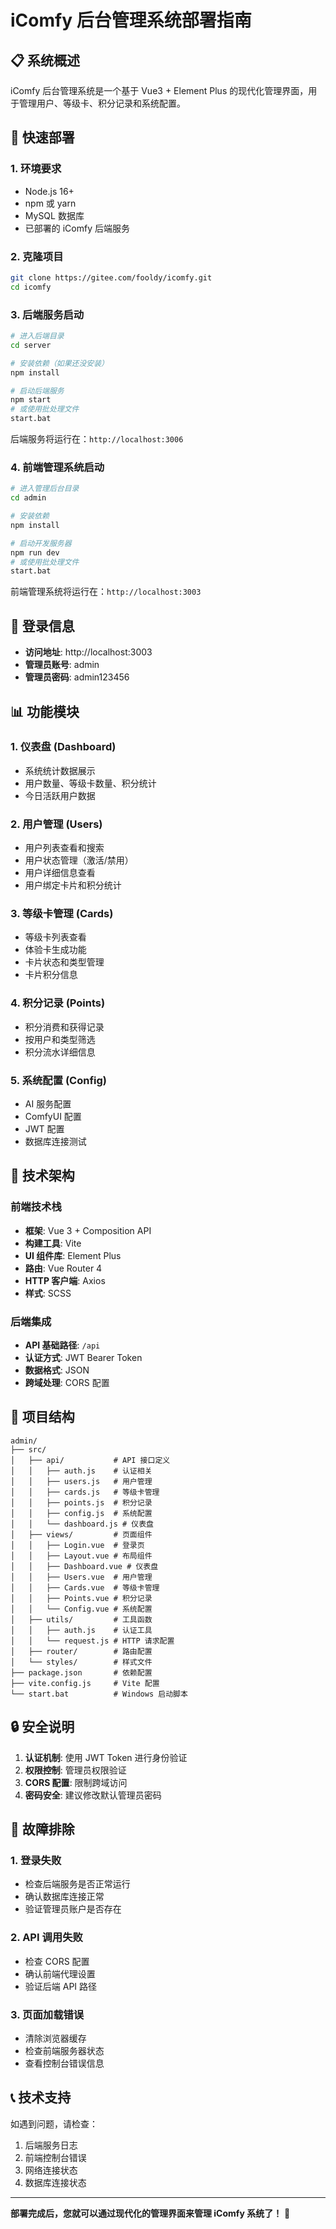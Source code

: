 # iComfy 后台管理系统部署指南

## 📋 系统概述

iComfy 后台管理系统是一个基于 Vue3 + Element Plus 的现代化管理界面，用于管理用户、等级卡、积分记录和系统配置。

## 🚀 快速部署

### 1. 环境要求

- Node.js 16+ 
- npm 或 yarn
- MySQL 数据库
- 已部署的 iComfy 后端服务

### 2. 克隆项目

```bash
git clone https://gitee.com/fooldy/icomfy.git
cd icomfy
```

### 3. 后端服务启动

```bash
# 进入后端目录
cd server

# 安装依赖（如果还没安装）
npm install

# 启动后端服务
npm start
# 或使用批处理文件
start.bat
```

后端服务将运行在：`http://localhost:3006`

### 4. 前端管理系统启动

```bash
# 进入管理后台目录
cd admin

# 安装依赖
npm install

# 启动开发服务器
npm run dev
# 或使用批处理文件
start.bat
```

前端管理系统将运行在：`http://localhost:3003`

## 🔑 登录信息

- **访问地址**: http://localhost:3003
- **管理员账号**: admin
- **管理员密码**: admin123456

## 📊 功能模块

### 1. 仪表盘 (Dashboard)
- 系统统计数据展示
- 用户数量、等级卡数量、积分统计
- 今日活跃用户数据

### 2. 用户管理 (Users)
- 用户列表查看和搜索
- 用户状态管理（激活/禁用）
- 用户详细信息查看
- 用户绑定卡片和积分统计

### 3. 等级卡管理 (Cards)
- 等级卡列表查看
- 体验卡生成功能
- 卡片状态和类型管理
- 卡片积分信息

### 4. 积分记录 (Points)
- 积分消费和获得记录
- 按用户和类型筛选
- 积分流水详细信息

### 5. 系统配置 (Config)
- AI 服务配置
- ComfyUI 配置
- JWT 配置
- 数据库连接测试

## 🔧 技术架构

### 前端技术栈
- **框架**: Vue 3 + Composition API
- **构建工具**: Vite
- **UI 组件库**: Element Plus
- **路由**: Vue Router 4
- **HTTP 客户端**: Axios
- **样式**: SCSS

### 后端集成
- **API 基础路径**: `/api`
- **认证方式**: JWT Bearer Token
- **数据格式**: JSON
- **跨域处理**: CORS 配置

## 📁 项目结构

```
admin/
├── src/
│   ├── api/           # API 接口定义
│   │   ├── auth.js    # 认证相关
│   │   ├── users.js   # 用户管理
│   │   ├── cards.js   # 等级卡管理
│   │   ├── points.js  # 积分记录
│   │   ├── config.js  # 系统配置
│   │   └── dashboard.js # 仪表盘
│   ├── views/         # 页面组件
│   │   ├── Login.vue  # 登录页
│   │   ├── Layout.vue # 布局组件
│   │   ├── Dashboard.vue # 仪表盘
│   │   ├── Users.vue  # 用户管理
│   │   ├── Cards.vue  # 等级卡管理
│   │   ├── Points.vue # 积分记录
│   │   └── Config.vue # 系统配置
│   ├── utils/         # 工具函数
│   │   ├── auth.js    # 认证工具
│   │   └── request.js # HTTP 请求配置
│   ├── router/        # 路由配置
│   └── styles/        # 样式文件
├── package.json       # 依赖配置
├── vite.config.js     # Vite 配置
└── start.bat          # Windows 启动脚本
```

## 🔒 安全说明

1. **认证机制**: 使用 JWT Token 进行身份验证
2. **权限控制**: 管理员权限验证
3. **CORS 配置**: 限制跨域访问
4. **密码安全**: 建议修改默认管理员密码

## 🐛 故障排除

### 1. 登录失败
- 检查后端服务是否正常运行
- 确认数据库连接正常
- 验证管理员账户是否存在

### 2. API 调用失败
- 检查 CORS 配置
- 确认前端代理设置
- 验证后端 API 路径

### 3. 页面加载错误
- 清除浏览器缓存
- 检查前端服务器状态
- 查看控制台错误信息

## 📞 技术支持

如遇到问题，请检查：
1. 后端服务日志
2. 前端控制台错误
3. 网络连接状态
4. 数据库连接状态

---

**部署完成后，您就可以通过现代化的管理界面来管理 iComfy 系统了！** 🎉
